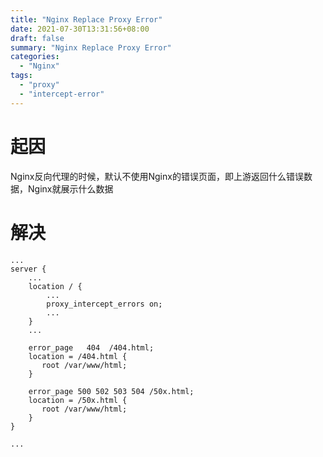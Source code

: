 ```yaml
---
title: "Nginx Replace Proxy Error"
date: 2021-07-30T13:31:56+08:00
draft: false
summary: "Nginx Replace Proxy Error"
categories:
  - "Nginx"
tags:
  - "proxy"
  - "intercept-error"
---
```


# 起因

Nginx反向代理的时候，默认不使用Nginx的错误页面，即上游返回什么错误数据，Nginx就展示什么数据

# 解决

```
...
server {
    ...
    location / {
        ...
        proxy_intercept_errors on;
        ...
    }
    ...

    error_page   404  /404.html;
    location = /404.html {
       root /var/www/html;
    }

    error_page 500 502 503 504 /50x.html;
    location = /50x.html {
       root /var/www/html;
    }
}

...
```